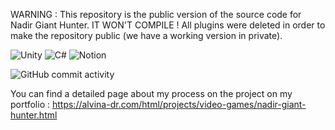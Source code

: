 WARNING : This repository is the public version of the source code for Nadir Giant Hunter. IT WON'T COMPILE ! All plugins were deleted in order to make the repository public (we have a working version in private).

![Unity](https://img.shields.io/badge/unity-%23000000.svg?style=for-the-badge&logo=unity&logoColor=white)
![C#](https://img.shields.io/badge/c%23-%23239120.svg?style=for-the-badge&logo=csharp&logoColor=white)
![Notion](https://img.shields.io/badge/Notion-%23000000.svg?style=for-the-badge&logo=notion&logoColor=white)

![GitHub commit activity](https://img.shields.io/github/commit-activity/t/alvina-dr/nadir-giant-hunter-public?authorFilter=alvina-dr&style=for-the-badge)

You can find a detailed page about my process on the project on my portfolio : https://alvina-dr.com/html/projects/video-games/nadir-giant-hunter.html
